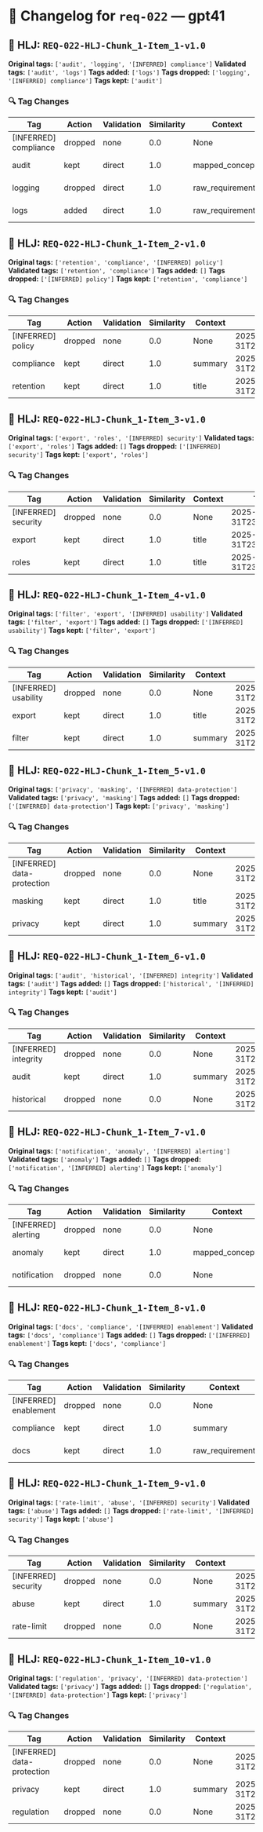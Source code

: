 # 📝 Changelog for `req-022` — **gpt41**

## 🔹 HLJ: `REQ-022-HLJ-Chunk_1-Item_1-v1.0`

**Original tags:** `['audit', 'logging', '[INFERRED] compliance']`
**Validated tags:** `['audit', 'logs']`
**Tags added:** `['logs']`
**Tags dropped:** `['logging', '[INFERRED] compliance']`
**Tags kept:** `['audit']`

### 🔍 Tag Changes
| Tag | Action   | Validation | Similarity | Context | Timestamp |
|-----|----------|------------|------------|---------|-----------|
| [INFERRED] compliance | dropped | none | 0.0 | None | 2025-05-31T23:59:42.467025Z |
| audit | kept | direct | 1.0 | mapped_concepts | 2025-05-31T23:59:42.249962Z |
| logging | dropped | direct | 1.0 | raw_requirement | 2025-05-31T23:59:42.321092Z |
| logs | added | direct | 1.0 | raw_requirement | 2025-05-31T23:59:42.321092Z |

## 🔹 HLJ: `REQ-022-HLJ-Chunk_1-Item_2-v1.0`

**Original tags:** `['retention', 'compliance', '[INFERRED] policy']`
**Validated tags:** `['retention', 'compliance']`
**Tags added:** `[]`
**Tags dropped:** `['[INFERRED] policy']`
**Tags kept:** `['retention', 'compliance']`

### 🔍 Tag Changes
| Tag | Action   | Validation | Similarity | Context | Timestamp |
|-----|----------|------------|------------|---------|-----------|
| [INFERRED] policy | dropped | none | 0.0 | None | 2025-05-31T23:59:42.633591Z |
| compliance | kept | direct | 1.0 | summary | 2025-05-31T23:59:42.482450Z |
| retention | kept | direct | 1.0 | title | 2025-05-31T23:59:42.470718Z |

## 🔹 HLJ: `REQ-022-HLJ-Chunk_1-Item_3-v1.0`

**Original tags:** `['export', 'roles', '[INFERRED] security']`
**Validated tags:** `['export', 'roles']`
**Tags added:** `[]`
**Tags dropped:** `['[INFERRED] security']`
**Tags kept:** `['export', 'roles']`

### 🔍 Tag Changes
| Tag | Action   | Validation | Similarity | Context | Timestamp |
|-----|----------|------------|------------|---------|-----------|
| [INFERRED] security | dropped | none | 0.0 | None | 2025-05-31T23:59:42.782268Z |
| export | kept | direct | 1.0 | title | 2025-05-31T23:59:42.638562Z |
| roles | kept | direct | 1.0 | title | 2025-05-31T23:59:42.642564Z |

## 🔹 HLJ: `REQ-022-HLJ-Chunk_1-Item_4-v1.0`

**Original tags:** `['filter', 'export', '[INFERRED] usability']`
**Validated tags:** `['filter', 'export']`
**Tags added:** `[]`
**Tags dropped:** `['[INFERRED] usability']`
**Tags kept:** `['filter', 'export']`

### 🔍 Tag Changes
| Tag | Action   | Validation | Similarity | Context | Timestamp |
|-----|----------|------------|------------|---------|-----------|
| [INFERRED] usability | dropped | none | 0.0 | None | 2025-05-31T23:59:42.944512Z |
| export | kept | direct | 1.0 | title | 2025-05-31T23:59:42.797754Z |
| filter | kept | direct | 1.0 | summary | 2025-05-31T23:59:42.793729Z |

## 🔹 HLJ: `REQ-022-HLJ-Chunk_1-Item_5-v1.0`

**Original tags:** `['privacy', 'masking', '[INFERRED] data-protection']`
**Validated tags:** `['privacy', 'masking']`
**Tags added:** `[]`
**Tags dropped:** `['[INFERRED] data-protection']`
**Tags kept:** `['privacy', 'masking']`

### 🔍 Tag Changes
| Tag | Action   | Validation | Similarity | Context | Timestamp |
|-----|----------|------------|------------|---------|-----------|
| [INFERRED] data-protection | dropped | none | 0.0 | None | 2025-05-31T23:59:43.102936Z |
| masking | kept | direct | 1.0 | title | 2025-05-31T23:59:42.961368Z |
| privacy | kept | direct | 1.0 | summary | 2025-05-31T23:59:42.957792Z |

## 🔹 HLJ: `REQ-022-HLJ-Chunk_1-Item_6-v1.0`

**Original tags:** `['audit', 'historical', '[INFERRED] integrity']`
**Validated tags:** `['audit']`
**Tags added:** `[]`
**Tags dropped:** `['historical', '[INFERRED] integrity']`
**Tags kept:** `['audit']`

### 🔍 Tag Changes
| Tag | Action   | Validation | Similarity | Context | Timestamp |
|-----|----------|------------|------------|---------|-----------|
| [INFERRED] integrity | dropped | none | 0.0 | None | 2025-05-31T23:59:43.390877Z |
| audit | kept | direct | 1.0 | summary | 2025-05-31T23:59:43.115150Z |
| historical | dropped | none | 0.0 | None | 2025-05-31T23:59:43.253866Z |

## 🔹 HLJ: `REQ-022-HLJ-Chunk_1-Item_7-v1.0`

**Original tags:** `['notification', 'anomaly', '[INFERRED] alerting']`
**Validated tags:** `['anomaly']`
**Tags added:** `[]`
**Tags dropped:** `['notification', '[INFERRED] alerting']`
**Tags kept:** `['anomaly']`

### 🔍 Tag Changes
| Tag | Action   | Validation | Similarity | Context | Timestamp |
|-----|----------|------------|------------|---------|-----------|
| [INFERRED] alerting | dropped | none | 0.0 | None | 2025-05-31T23:59:43.718758Z |
| anomaly | kept | direct | 1.0 | mapped_concepts | 2025-05-31T23:59:43.564869Z |
| notification | dropped | none | 0.0 | None | 2025-05-31T23:59:43.547837Z |

## 🔹 HLJ: `REQ-022-HLJ-Chunk_1-Item_8-v1.0`

**Original tags:** `['docs', 'compliance', '[INFERRED] enablement']`
**Validated tags:** `['docs', 'compliance']`
**Tags added:** `[]`
**Tags dropped:** `['[INFERRED] enablement']`
**Tags kept:** `['docs', 'compliance']`

### 🔍 Tag Changes
| Tag | Action   | Validation | Similarity | Context | Timestamp |
|-----|----------|------------|------------|---------|-----------|
| [INFERRED] enablement | dropped | none | 0.0 | None | 2025-05-31T23:59:43.926272Z |
| compliance | kept | direct | 1.0 | summary | 2025-05-31T23:59:43.787016Z |
| docs | kept | direct | 1.0 | raw_requirement | 2025-05-31T23:59:43.778410Z |

## 🔹 HLJ: `REQ-022-HLJ-Chunk_1-Item_9-v1.0`

**Original tags:** `['rate-limit', 'abuse', '[INFERRED] security']`
**Validated tags:** `['abuse']`
**Tags added:** `[]`
**Tags dropped:** `['rate-limit', '[INFERRED] security']`
**Tags kept:** `['abuse']`

### 🔍 Tag Changes
| Tag | Action   | Validation | Similarity | Context | Timestamp |
|-----|----------|------------|------------|---------|-----------|
| [INFERRED] security | dropped | none | 0.0 | None | 2025-05-31T23:59:44.232590Z |
| abuse | kept | direct | 1.0 | summary | 2025-05-31T23:59:44.078010Z |
| rate-limit | dropped | none | 0.0 | None | 2025-05-31T23:59:44.067081Z |

## 🔹 HLJ: `REQ-022-HLJ-Chunk_1-Item_10-v1.0`

**Original tags:** `['regulation', 'privacy', '[INFERRED] data-protection']`
**Validated tags:** `['privacy']`
**Tags added:** `[]`
**Tags dropped:** `['regulation', '[INFERRED] data-protection']`
**Tags kept:** `['privacy']`

### 🔍 Tag Changes
| Tag | Action   | Validation | Similarity | Context | Timestamp |
|-----|----------|------------|------------|---------|-----------|
| [INFERRED] data-protection | dropped | none | 0.0 | None | 2025-05-31T23:59:44.600753Z |
| privacy | kept | direct | 1.0 | summary | 2025-05-31T23:59:44.430877Z |
| regulation | dropped | none | 0.0 | None | 2025-05-31T23:59:44.412657Z |
